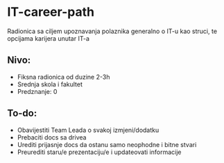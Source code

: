 # IT-career-path
Radionica sa ciljem upoznavanja polaznika generalno o IT-u kao struci, te opcijama karijera unutar IT-a

## Nivo:
- Fiksna radionica od duzine 2-3h
- Srednja skola i fakultet
- Predznanje: 0

## To-do:
- Obavijestiti Team Leada o svakoj izmjeni/dodatku
- Prebaciti docs sa drivea
- Urediti prijasnje docs da ostanu samo neophodne i bitne stvari
- Preurediti staru/e prezentaciju/e i updateovati informacije
